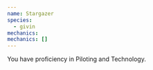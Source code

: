 ```yaml
---
name: Stargazer
species:
  - givin
mechanics:
mechanics: []
---
```

You have proficiency in Piloting and Technology.
